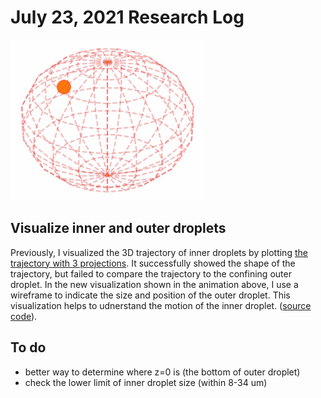 # July 23, 2021 Research Log
![outer ref demo](outer-ref-demo.gif)

## Visualize inner and outer droplets
Previously, I visualized the 3D trajectory of inner droplets by plotting [the trajectory with 3 projections](../July23-2021).
It successfully showed the shape of the trajectory, but failed to compare the trajectory to the confining outer droplet.
In the new visualization shown in the animation above, I use a wireframe to indicate the size and position of the outer droplet.
This visualization helps to udnerstand the motion of the inner droplet. ([source code](../../Code/Trajectory-analysis)).

## To do
- better way to determine where z=0 is (the bottom of outer droplet)
- check the lower limit of inner droplet size (within 8-34 um)
